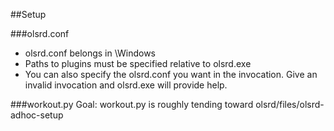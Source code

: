 ##Setup

###olsrd.conf
- olsrd.conf belongs in \Windows
- Paths to plugins must be specified relative to olsrd.exe
- You can also specify the olsrd.conf you want in the invocation. Give an invalid invocation and olsrd.exe will provide help.

###workout.py
Goal: workout.py is roughly tending toward olsrd/files/olsrd-adhoc-setup


